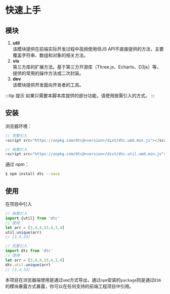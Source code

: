 # 快速上手

## 模块

1. **util**  
  该模块提供在前端实际开发过程中高频使用但JS API不直接提供的方法，主要覆盖字符串、数组和对象的相关方法。
2. **vis**  
  第三方库的扩展方法。基于第三方开源库（Three.js、Echarts、D3js）等，提供的常用的操作方法或二次封装。
3. **dev**  
  该模块提供开发面向开发者的工具。

:::tip 提示
如果只需要本脚本库提供的部分功能，请使用按需引入的方式。
:::

## 安装

浏览器环境：
```js
// 完整引入
<script src="https://unpkg.com/dtc@<version>/dist/dtc.umd.min.js"></script>
```
```js
// 按需引入
<script src="https://unpkg.com/dtc@<version>/dist/dtc.util.umd.min.js"></script>
```

通过 npm：
```bash
$ npm install dtc --save
```

## 使用

在项目中引入
```js
// 按需引入
import {util} from 'dtc'
// 使用
let arr = [3,4,4,33,4,3,4]
util.unique(arr)
// [3,4,33]

// 完整引入
import dtc from 'dtc'
// 使用
let arr = [3,4,4,33,4,3,4]
dtc.util.unique(arr)
// [3,4,33]
```

本项目在浏览器端使用是通过`umd`方式导出，通过`npm`安装的`package`则是通过`ES6`的模块暴露方式暴露，你可以在任何支持的前端工程项目中引用。